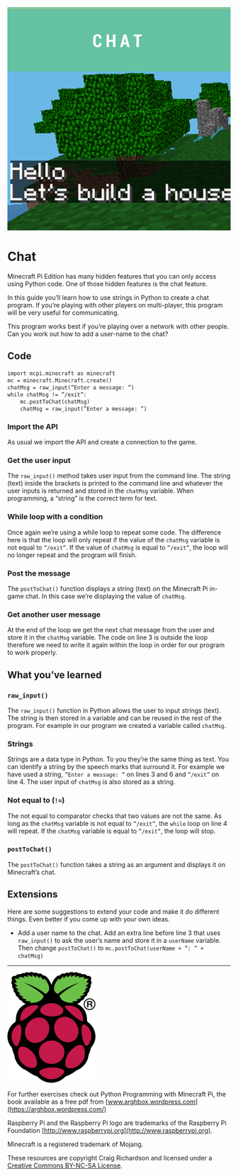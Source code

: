 ![title cover](/images/covers/4.png)
# Chat

Minecraft Pi Edition has many hidden features that you can only access using Python code. One of those hidden features is the chat feature.

In this guide you’ll learn how to use strings in Python to create a chat program. If you’re playing with other players on multi-player, this program will be very useful for communicating.

This program works best if you’re playing over a network with other people. Can you work out how to add a user-name to the chat?

## Code

```
import mcpi.minecraft as minecraft
mc = minecraft.Minecraft.create()
chatMsg = raw_input(”Enter a message: ”)
while chatMsg != ”/exit”:
    mc.postToChat(chatMsg)
    chatMsg = raw_input(”Enter a message: ”)
```

### Import the API

As usual we import the API and create a connection to the game.

### Get the user input

The `raw_input()` method takes user input from the command line. The string (text) inside the brackets is printed to the command line and whatever the user inputs is returned and stored in the `chatMsg` variable. When programming, a “string” is the correct term for text.

### While loop with a condition

Once again we’re using a while loop to repeat some code. The difference here is that the loop will only repeat if the value of the `chatMsg` variable is not equal to `”/exit”`. If the value of `chatMsg` is equal to `”/exit”`, the loop will no longer repeat and the program will finish.

### Post the message

The `postToChat()` function displays a string (text) on the Minecraft Pi in-game chat. In this case we’re displaying the value of `chatMsg`.

### Get another user message

At the end of the loop we get the next chat message from the user and store it in the `chatMsg` variable. The code on line 3 is outside the loop therefore we need to write it again within the loop in order for our program to work properly.

## What you’ve learned

### `raw_input()`

The `raw_input()` function in Python allows the user to input strings (text). The string is then stored in a variable and can be reused in the rest of the program. For example in our program we created a variable called `chatMsg`.

### Strings

Strings are a data type in Python. To you they’re the same thing as text. You can identify a string by the speech marks that surround it. For example we have used a string, `”Enter a message: ”` on lines 3 and 6 and `”/exit”` on line 4. The user input of `chatMsg` is also stored as a string.

### Not equal to (`!=`)

The not equal to comparator checks that two values are not the same. As long as the `chatMsg` variable is not equal to `”/exit”`, the `while` loop on line 4 will repeat. If the `chatMsg` variable is equal to `”/exit”`, the loop will stop.

### `postToChat()`

The `postToChat()` function takes a string as an argument and displays it on Minecraft’s chat.

## Extensions

Here are some suggestions to extend your code and make it do different things. Even better if you come up with your own ideas.

* Add a user name to the chat. Add an extra line before line 3 that uses `raw_input()` to ask the user’s name and store it in a `userName` variable. Then change `postToChat()` to `mc.postToChat(userName + ”: ” + chatMsg)`

----

![Raspberry Pi and the Raspberry Pi logo are trademarks of the Raspberry Pi Foundation](../images/RPi-Logo-Reg-SCREEN-199x250.png)

For further exercises check out Python Programming with Minecraft Pi, the book available as a free pdf from [www.arghbox.wordpress.com](https://arghbox.wordpress.com/)

Raspberry Pi and the Raspberry Pi logo are trademarks of the Raspberry Pi Foundation [http://www.raspberrypi.org](http://www.raspberrypi.org).

Minecraft is a registered trademark of Mojang.

These resources are copyright Craig Richardson and licensed under a [Creative Commons BY-NC-SA License](https://creativecommons.org/licenses/by-nc-sa/4.0/).
